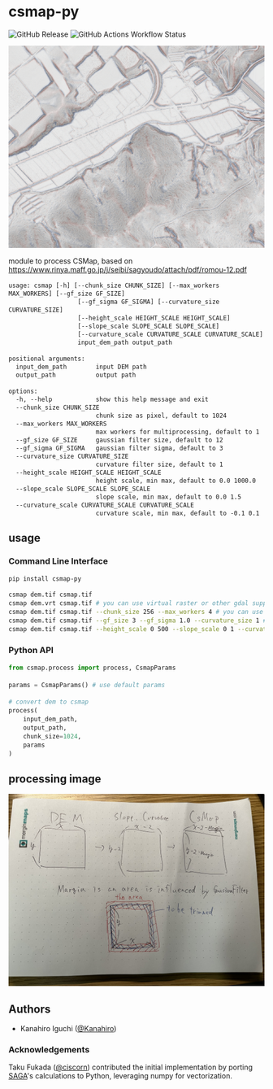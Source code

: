 # csmap-py

![GitHub Release](https://img.shields.io/github/v/release/MIERUNE/csmap-py?label=PyPI:csmap-py)
![GitHub Actions Workflow Status](https://img.shields.io/github/actions/workflow/status/MIERUNE/csmap-py/test.yml?label=test)

![](./doc/csmap.png)

module to process CSMap, based on <https://www.rinya.maff.go.jp/j/seibi/sagyoudo/attach/pdf/romou-12.pdf>

```planetext
usage: csmap [-h] [--chunk_size CHUNK_SIZE] [--max_workers MAX_WORKERS] [--gf_size GF_SIZE]
                   [--gf_sigma GF_SIGMA] [--curvature_size CURVATURE_SIZE]
                   [--height_scale HEIGHT_SCALE HEIGHT_SCALE]
                   [--slope_scale SLOPE_SCALE SLOPE_SCALE]
                   [--curvature_scale CURVATURE_SCALE CURVATURE_SCALE]
                   input_dem_path output_path

positional arguments:
  input_dem_path        input DEM path
  output_path           output path

options:
  -h, --help            show this help message and exit
  --chunk_size CHUNK_SIZE
                        chunk size as pixel, default to 1024
  --max_workers MAX_WORKERS
                        max workers for multiprocessing, default to 1
  --gf_size GF_SIZE     gaussian filter size, default to 12
  --gf_sigma GF_SIGMA   gaussian filter sigma, default to 3
  --curvature_size CURVATURE_SIZE
                        curvature filter size, default to 1
  --height_scale HEIGHT_SCALE HEIGHT_SCALE
                        height scale, min max, default to 0.0 1000.0
  --slope_scale SLOPE_SCALE SLOPE_SCALE
                        slope scale, min max, default to 0.0 1.5
  --curvature_scale CURVATURE_SCALE CURVATURE_SCALE
                        curvature scale, min max, default to -0.1 0.1
```

## usage

### Command Line Interface

```sh
pip install csmap-py
```

```sh
csmap dem.tif csmap.tif
csmap dem.vrt csmap.tif # you can use virtual raster or other gdal supported format
csmap dem.tif csmap.tif --chunk_size 256 --max_workers 4 # you can use multiprocessing
csmap dem.tif csmap.tif --gf_size 3 --gf_sigma 1.0 --curvature_size 1 # you can change filter size
csmap dem.tif csmap.tif --height_scale 0 500 --slope_scale 0 1 --curvature_scale -0.2 0.2 # you can change scale
```

### Python API

```python
from csmap.process import process, CsmapParams

params = CsmapParams() # use default params

# convert dem to csmap
process(
    input_dem_path,
    output_path,
    chunk_size=1024,
    params
)
```

## processing image

![](./doc/process.jpeg)

## Authors

- Kanahiro Iguchi ([@Kanahiro](https://github.com/Kanahiro))

### Acknowledgements

Taku Fukada ([@ciscorn](https://github.com/ciscorn)) contributed the initial implementation by porting [SAGA](https://github.com/saga-gis/saga-gis)'s calculations to Python, leveraging numpy for vectorization.


